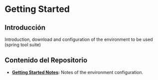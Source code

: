 # Getting Started

## Introducción
Introduction, download and configuration of the environment to be used (spring tool suite)

## Contenido del Repositorio

- **[Getting Started Notes](1-getting-started-notes.pdf):** Notes of the environment configuration.
